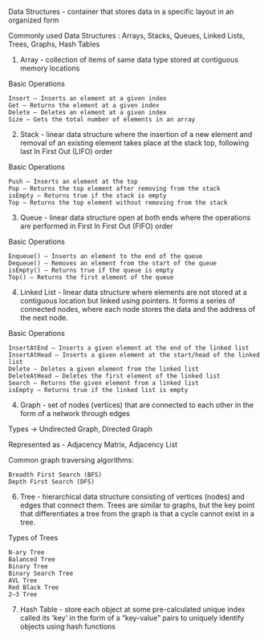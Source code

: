 Data Structures - container that stores data in a specific layout in an organized form

Commonly used Data Structures : Arrays, Stacks, Queues, Linked Lists, Trees, Graphs, Hash Tables

1) Array - collection of items of same data type stored at contiguous memory locations

Basic Operations

    Insert — Inserts an element at a given index
    Get — Returns the element at a given index
    Delete — Deletes an element at a given index
    Size — Gets the total number of elements in an array
2. Stack - linear data structure where the insertion of a new element and removal of an existing element takes place at the stack top, following last In First Out (LIFO) order 

Basic Operations

    Push — Inserts an element at the top
    Pop — Returns the top element after removing from the stack
    isEmpty — Returns true if the stack is empty
    Top — Returns the top element without removing from the stack
3. Queue - linear data structure open at both ends where the operations are performed in First In First Out (FIFO) order

Basic Operations

    Enqueue() — Inserts an element to the end of the queue
    Dequeue() — Removes an element from the start of the queue
    isEmpty() — Returns true if the queue is empty
    Top() — Returns the first element of the queue
4. Linked List - linear data structure where elements are not stored at a contiguous location but linked using pointers. It forms a series of connected nodes, where each node stores the data and the address of the next node.

Basic Operations

    InsertAtEnd — Inserts a given element at the end of the linked list
    InsertAtHead — Inserts a given element at the start/head of the linked list
    Delete — Deletes a given element from the linked list
    DeleteAtHead — Deletes the first element of the linked list
    Search — Returns the given element from a linked list
    isEmpty — Returns true if the linked list is empty
4. Graph - set of nodes (vertices) that are connected to each other in the form of a network through edges

  Types -> Undirected Graph, Directed Graph

  Represented as - Adjacency Matrix, Adjacency List

  Common graph traversing algorithms:

    Breadth First Search (BFS)
    Depth First Search (DFS)

6. Tree - hierarchical data structure consisting of vertices (nodes) and edges that connect them. Trees are similar to graphs, but the key point that differentiates a tree from the graph is that a cycle cannot exist in a tree.

Types of Trees

    N-ary Tree
    Balanced Tree
    Binary Tree
    Binary Search Tree
    AVL Tree
    Red Black Tree
    2–3 Tree
7. Hash Table - store each object at some pre-calculated unique index called its 'key' in the form of a “key-value” pairs to uniquely identify objects using hash functions
